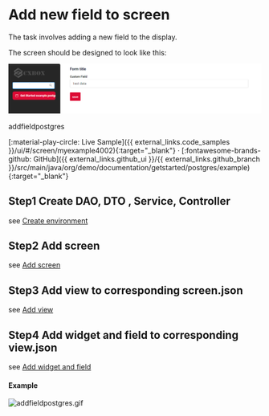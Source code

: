 # Add new field to screen
The task involves adding a new field to the display. 

The screen should be designed to look like this:

![getstartedpostgres.png](getstartedpostgres.png)

addfieldpostgres

[:material-play-circle: Live Sample]({{ external_links.code_samples }}/ui/#/screen/myexample4002){:target="_blank"} ·
[:fontawesome-brands-github: GitHub]({{ external_links.github_ui }}/{{ external_links.github_branch }}/src/main/java/org/demo/documentation/getstarted/postgres/example){:target="_blank"}

## **Step1** Create  **DAO**, **DTO** , **Service**, **Controller**
see [Create environment](/gettingstarted/postgres/addenvironment)

## **Step2** Add **screen**
see [Add screen](/gettingstarted/postgres/addscreen)

## **Step3** Add **view** to corresponding **screen.json**
see [Add view](/gettingstarted/postgres/addview)

## **Step4** Add **widget** and  **field** to corresponding **view.json**
see [Add widget and field](/gettingstarted/postgres/addwidget)

#### Example
![addfieldpostgres.gif](addfieldpostgres.gif)

